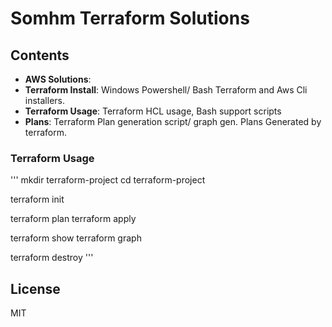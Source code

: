 # Somhm Terraform Solutions

## Contents 
* **AWS Solutions**:
* **Terraform Install**: Windows Powershell/ Bash Terraform and Aws Cli installers.
* **Terraform Usage**: Terraform HCL usage, Bash support scripts
* **Plans**: Terraform Plan generation script/ graph gen. Plans Generated by terraform. 




### Terraform Usage
'''
mkdir terraform-project
cd terraform-project

terraform init

terraform plan
terraform apply

terraform show
terraform graph

terraform destroy
'''


## License
MIT


